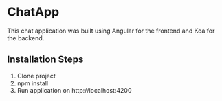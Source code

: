 # ChatApp

This chat application  was built using Angular for the frontend and Koa for the backend.

## Installation Steps
  1. Clone project 
  2. npm install
  3. Run application on http://localhost:4200
